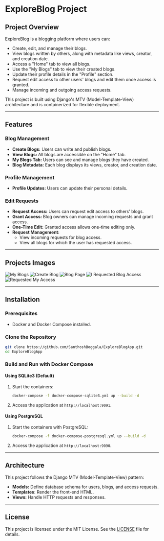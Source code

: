 # ExploreBlog Project

## Project Overview
ExploreBlog is a blogging platform where users can:

- Create, edit, and manage their blogs.
- View blogs written by others, along with metadata like views, creator, and creation date.
- Access a "Home" tab to view all blogs.
- Use the "My Blogs" tab to view their created blogs.
- Update their profile details in the "Profile" section.
- Request edit access to other users' blogs and edit them once access is granted.
- Manage incoming and outgoing access requests.

This project is built using Django's MTV (Model-Template-View) architecture and is containerized for flexible deployment.

---

## Features
### Blog Management
- **Create Blogs:** Users can write and publish blogs.
- **View Blogs:** All blogs are accessible on the "Home" tab.
- **My Blogs Tab:** Users can see and manage blogs they have created.
- **Blog Metadata:** Each blog displays its views, creator, and creation date.

### Profile Management
- **Profile Updates:** Users can update their personal details.

### Edit Requests
- **Request Access:** Users can request edit access to others' blogs.
- **Grant Access:** Blog owners can manage incoming requests and grant access.
- **One-Time Edit:** Granted access allows one-time editing only.
- **Request Management:**
  - View incoming requests for blog access.
  - View all blogs for which the user has requested access.

---

## Projects Images
![My Blogs](ExploreBlogApp/ExploreBlog/media/assets/my_blogs.png)
![Create Blog](ExploreBlogApp/ExploreBlog/media/assets/create_blog.png)
![Blog Page](ExploreBlogApp/ExploreBlog/media/assets/blog_view.png)
![I Requested Blog Access](ExploreBlogApp/ExploreBlog/media/assets/i_requested.png)
![Requested My Access](ExploreBlogApp/ExploreBlog/media/assets/requested_me.png)

---

## Installation

### Prerequisites
- Docker and Docker Compose installed.

### Clone the Repository
```bash
git clone https://github.com/SanthoshBoggala/ExploreBlogApp.git
cd ExploreBlogApp
```

### Build and Run with Docker Compose
#### Using SQLite3 (Default)
1. Start the containers:
   ```bash
   docker-compose -f docker-compose-sqlite3.yml up --build -d
   ```
2. Access the application at `http://localhost:9091`.

#### Using PostgreSQL
1. Start the containers with PostgreSQL:
   ```bash
   docker-compose -f docker-compose-postgresql.yml up --build -d
   ```
2. Access the application at `http://localhost:9090`.

---

## Architecture
This project follows the Django MTV (Model-Template-View) pattern:

- **Models:** Define database schema for users, blogs, and access requests.
- **Templates:** Render the front-end HTML.
- **Views:** Handle HTTP requests and responses.

---

## License
This project is licensed under the MIT License. See the [LICENSE](LICENSE) file for details.